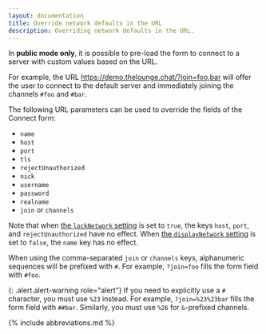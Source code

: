 ```yaml
---
layout: documentation
title: Override network defaults in the URL
description: Overriding network defaults in the URL.
---
```


In **public mode only**, it is possible to pre-load the form to connect to a server with custom values based on the URL.

For example, the URL <https://demo.thelounge.chat/?join=foo,bar> will offer the user to connect to the default server and immediately joining the channels `#foo` and `#bar`.

The following URL parameters can be used to override the fields of the Connect form:

- `name`
- `host`
- `port`
- `tls`
- `rejectUnauthorized`
- `nick`
- `username`
- `password`
- `realname`
- `join` or `channels`

Note that when [the `lockNetwork` setting](/docs/configuration#locknetwork) is set to `true`, the keys `host`, `port`, and `rejectUnauthorized` have no effect. When [the `displayNetwork` setting](/docs/configuration#displaynetwork) is set to `false`, the `name` key has no effect.

When using the comma-separated `join` or `channels` keys, alphanumeric sequences will be prefixed with `#`. For example, `?join=foo` fills the form field with
`#foo`.

{: .alert.alert-warning role="alert"}
If you need to explicitly use a `#` character, you must use `%23` instead. For example, `?join=%23%23bar` fills the form field with `##bar`. Similarly, you must use `%26` for `&`-prefixed channels.

{% include abbreviations.md %}
